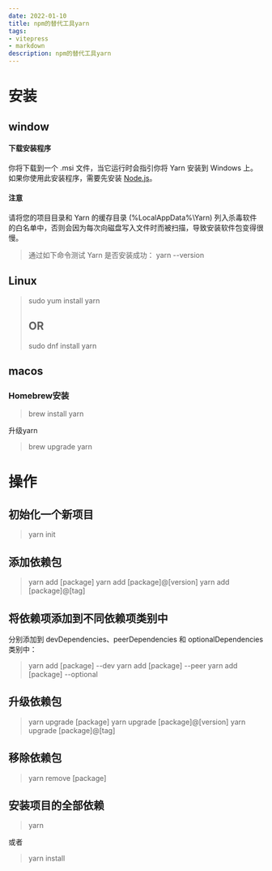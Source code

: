```yaml
---
date: 2022-01-10
title: npm的替代工具yarn
tags:
- vitepress
- markdown
description: npm的替代工具yarn
---
```



# 安装
## window
#### 下载安装程序
你将下载到一个 .msi 文件，当它运行时会指引你将 Yarn 安装到 Windows 上。
如果你使用此安装程序，需要先安装 [Node.js](https://nodejs.org/)。
#### 注意
请将您的项目目录和 Yarn 的缓存目录 (%LocalAppData%\Yarn) 列入杀毒软件的白名单中，否则会因为每次向磁盘写入文件时而被扫描，导致安装软件包变得很慢。


> 通过如下命令测试 Yarn 是否安装成功：
yarn --version

## Linux
> sudo yum install yarn
> ## OR
> sudo dnf install yarn 



## macos
### Homebrew安装
> brew install yarn 

升级yarn
> brew upgrade yarn

# 操作
## 初始化一个新项目
> yarn init 

## 添加依赖包
> yarn add [package] 
> yarn add [package]@[version]
>  yarn add [package]@[tag]

## 将依赖项添加到不同依赖项类别中
分别添加到 devDependencies、peerDependencies 和 optionalDependencies 类别中：
> yarn add [package] --dev 
> yarn add [package] --peer 
> yarn add [package] --optional 

## 升级依赖包
> yarn upgrade [package] 
> yarn upgrade [package]@[version] 
> yarn upgrade [package]@[tag] 

## 移除依赖包
> yarn remove [package] 

## 安装项目的全部依赖
> yarn

或者
> yarn install


